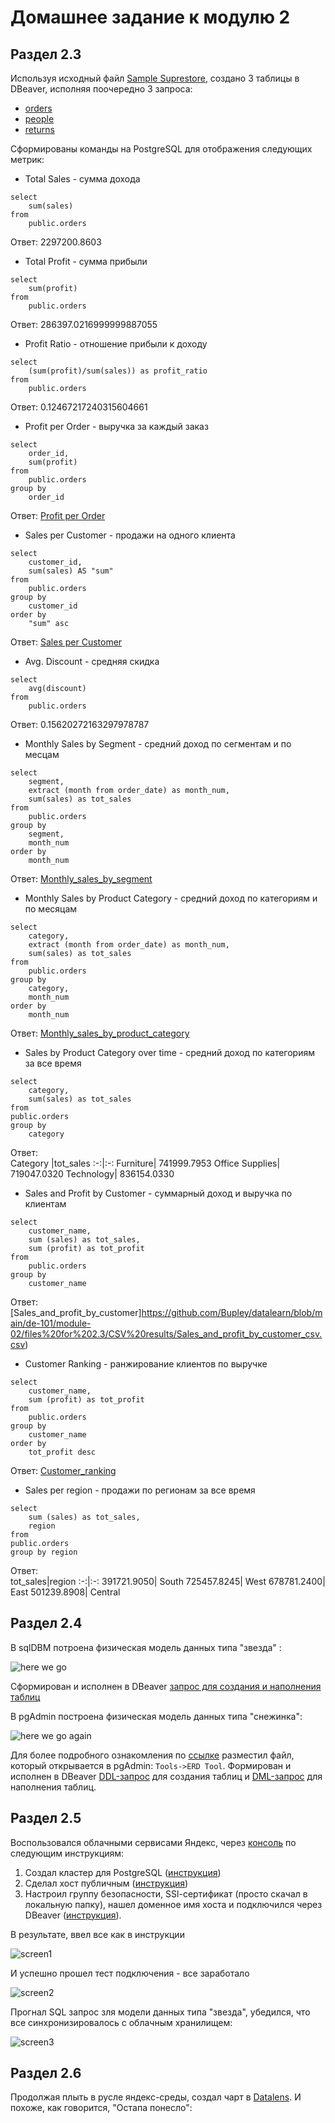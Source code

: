 # Домашнее задание к модулю 2
## Раздел 2.3
Используя исходный файл [Sample Suprestore](https://github.com/Bupley/datalearn/blob/main/de-101/module-02/files%20for%202.4/Sample%20-%20Superstore.xls),
создано 3 таблицы в DBeaver, исполняя поочередно 3 запроса:
- [orders](https://github.com/Bupley/datalearn/blob/main/de-101/module-02/files%20for%202.3/orders_sql.sql) 
- [people](https://github.com/Bupley/datalearn/blob/main/de-101/module-02/files%20for%202.3/people_sql.sql)
- [returns](https://github.com/Bupley/datalearn/blob/main/de-101/module-02/files%20for%202.3/returns_sql.sql)  

Сформированы команды на PostgreSQL для отображения следующих метрик:

* Total Sales - сумма дохода
```
select 
    sum(sales)
from 
    public.orders
```
Ответ: 2297200.8603

* Total Profit - сумма прибыли
```
select 
    sum(profit)
from 
    public.orders
```
Ответ: 286397.0216999999887055

* Profit Ratio - отношение прибыли к доходу
```
select 
	(sum(profit)/sum(sales)) as profit_ratio
from 
	public.orders
```
Ответ: 0.12467217240315604661

* Profit per Order - выручка за каждый заказ
```
select 
	order_id, 
	sum(profit)
from 
	public.orders
group by 
	order_id
```
Ответ: [Profit per Order](https://github.com/Bupley/datalearn/blob/main/de-101/module-02/files%20for%202.3/CSV%20results/profit_per_order_csv.csv)

* Sales per Customer - продажи на одного клиента
```
select 
	customer_id, 
	sum(sales) AS "sum"
from 
	public.orders
group by 
	customer_id
order by 
    "sum" asc
```
Ответ: [Sales per Customer](https://github.com/Bupley/datalearn/blob/main/de-101/module-02/files%20for%202.3/CSV%20results/Sales_per_customer_csv.csv)

* Avg. Discount - средняя скидка
```
select 
	avg(discount)
from 
	public.orders
 ```
Ответ: 0.15620272163297978787 

* Monthly Sales by Segment - средний доход по сегментам и по месцам
```
select 
	segment,
	extract (month from order_date) as month_num,
	sum(sales) as tot_sales
from 
	public.orders
group by 
	segment,
	month_num
order by 
	month_num
```
Ответ: [Monthly_sales_by_segment](https://github.com/Bupley/datalearn/blob/main/de-101/module-02/files%20for%202.3/CSV%20results/Monthly_sales_by_segment_csv.csv)

* Monthly Sales by Product Category - средний доход по категориям и по месяцам
```
select 
	category,
	extract (month from order_date) as month_num,
	sum(sales) as tot_sales
from 
	public.orders
group by 
	category, 
	month_num
order by 
	month_num
```
Ответ: [Monthly_sales_by_product_category](https://github.com/Bupley/datalearn/blob/main/de-101/module-02/files%20for%202.3/CSV%20results/Monthly_sales_by_product_category_csv.csv)

* Sales by Product Category over time - средний доход по категориям за все время
```
select 
	category,
	sum(sales) as tot_sales
from 
public.orders
group by 
	category
```
Ответ:  
Category |tot_sales
:-:|:-:
Furniture|	741999.7953
Office Supplies|	719047.0320
Technology|	836154.0330

* Sales and Profit by Customer - суммарный доход и выручка по клиентам
```
select 
	customer_name,
	sum (sales) as tot_sales,
	sum (profit) as tot_profit
from 
	public.orders
group by 
	customer_name
```
Ответ: 
[Sales_and_profit_by_customer]https://github.com/Bupley/datalearn/blob/main/de-101/module-02/files%20for%202.3/CSV%20results/Sales_and_profit_by_customer_csv.csv)

* Customer Ranking - ранжирование клиентов по выручке
```
select 
	customer_name,
	sum (profit) as tot_profit
from 
	public.orders
group by 
	customer_name
order by 
	tot_profit desc
```
Ответ: [Customer_ranking](https://github.com/Bupley/datalearn/blob/main/de-101/module-02/files%20for%202.3/CSV%20results/Customer_ranking_csv.csv)

* Sales per region - продажи по регионам за все время
```
select
	sum (sales) as tot_sales,
	region
from 
public.orders
group by region
```
Ответ:  
tot_sales|region
:-:|:-:
391721.9050|	South
725457.8245|	West
678781.2400|	East
501239.8908|	Central

## Раздел 2.4
В sqlDBM потроена физическая модель данных типа "звезда"  :

![here we go](https://github.com/Bupley/datalearn/blob/main/de-101/module-02/files%20for%202.4/superstore_ERD_star.PNG)

Сформирован и исполнен в DBeaver [запрос для создания и наполнения таблиц](https://github.com/Bupley/datalearn/blob/main/de-101/module-02/files%20for%202.4/2.4_create_and_fill_sqlDBM.sql)

В pgAdmin построена физическая модель данных типа "снежинка":

![here we go again](https://github.com/Bupley/datalearn/blob/main/de-101/module-02/files%20for%202.4/superstore_ERD_pgAdmin.PNG)  

Для более подробного ознакомления по [ссылке](https://github.com/Bupley/datalearn/blob/main/de-101/module-02/files%20for%202.4/superstore.pgerd) разместил файл, который открывается в pgAdmin: `Tools->ERD Tool`.
Формирован и исполнен в DBeaver [DDL-запрос](https://github.com/Bupley/datalearn/blob/main/de-101/module-02/files%20for%202.4/2.4_create_from_PGadmin.sql) для создания таблиц и [DML-запрос](https://github.com/Bupley/datalearn/blob/main/de-101/module-02/files%20for%202.4/2.4_fill_from_PGadmin.sql) для наполнения таблиц. 

## Раздел 2.5
Воспользовался облачными сервисами Яндекс, через [консоль](https://console.yandex.cloud) по следующим инструкциям:
1. Создал кластер для PostgreSQL ([инструкция](https://yandex.cloud/ru/docs/managed-postgresql/operations/cluster-create))
2. Сделал хост публичным ([инструкция](https://yandex.cloud/ru/docs/managed-postgresql/operations/hosts))
3. Настроил группу безопасности, SSl-сертификат (просто скачал в локальную папку), нашел доменное имя хоста и подключился через DBeaver ([инструкция](https://yandex.cloud/ru/docs/managed-postgresql/operations/connect#dbeaver_1)).  

В результате, ввел все как в инструкции

![screen1](https://github.com/Bupley/datalearn/blob/main/de-101/module-02/files%20for%202.5/parameters.PNG)

И успешно прошел тест подключения - все заработало

![screen2](https://github.com/Bupley/datalearn/blob/main/de-101/module-02/files%20for%202.5/test_results.PNG)

Прогнал SQL запрос зля модели данных типа "звезда", убедился, что все синхронизировалось с облачным хранилищем:

![screen3](https://github.com/Bupley/datalearn/blob/main/de-101/module-02/files%20for%202.5/db_tree.PNG)

## Раздел 2.6
Продолжая плыть в русле яндекс-среды, создал чарт в [Datalens](https://datalens.yandex.cloud/collections). И похоже, как говорится, "Остапа понесло":



